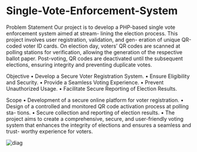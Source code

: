 # Single-Vote-Enforcement-System
Problem Statement 
Our project is to develop a PHP-based single vote enforcement system aimed at stream- 
lining the election process. This project involves user registration, validation, and gen- 
eration of unique QR-coded voter ID cards. On election day, voters’ QR codes are 
scanned at polling stations for verification, allowing the generation of the respective 
ballot paper. Post-voting, QR codes are deactivated until the subsequent elections, 
ensuring integrity and preventing duplicate votes. 
 
Objective 
• Develop a Secure Voter Registration System. 
• Ensure Eligibility and Security. 
• Provide a Seamless Voting Experience. 
• Prevent Unauthorized Usage. 
• Facilitate Secure Reporting of Election Results. 
 
Scope 
• Development of a secure online platform for voter registration. 
• Design of a controlled and monitored QR code activation process at polling sta- 
tions. 
• Secure collection and reporting of election results. 
• The project aims to create a comprehensive, secure, and user-friendly voting system 
that enhances the integrity of elections and ensures a seamless and trust- worthy 
experience for voters. 

![diag](https://github.com/user-attachments/assets/f29f9e36-1c47-49f8-9dde-5de346252957)

